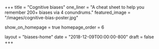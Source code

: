 +++
title = "Cognitive biases"
one_liner = "A cheat sheet to help you remember 200+ biases via 4 conundrums."
featured_image = "/images/cognitive-bias-poster.jpg"

show_on_homepage = true
homepage_order = 6

layout = "biases-home"
date = "2018-12-09T00:00:00-800"
draft = false
+++

